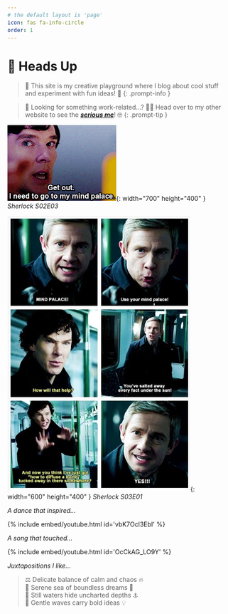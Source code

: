 ```yaml
---
# the default layout is 'page'
icon: fas fa-info-circle
order: 1
---
```


# 🚨 Heads Up

> 👀 This site is my creative playground where I blog about cool stuff and experiment with fun ideas! 🌈
{: .prompt-info }

> 💼 Looking for something work-related...? 💁‍♂️ Head over to my other website to see the ***[serious me](https://kdpham-1002.github.io/)***! 🤓
{: .prompt-tip }

![sherlock-meme1](assets/img/IMG_7086.jpeg){: width="700" height="400" }
*Sherlock S02E03*

![sherlock-meme2](assets/img/IMG_7087.jpeg){: width="600" height="400" }
*Sherlock S03E01*

*A dance that inspired...*

{% include embed/youtube.html id='vbK7Ocl3EbI' %}

*A song that touched...*

{% include embed/youtube.html id='OcCkAG_LO9Y' %}

*Juxtapositions I like...*

> ⚖️ Delicate balance of calm and chaos 🔥 <br>
> 🐚 Serene sea of boundless dreams 🌟 <br>
> 🐳 Still waters hide uncharted depths ⚓️ <br>
> 🌊 Gentle waves carry bold ideas 💡 <br>

